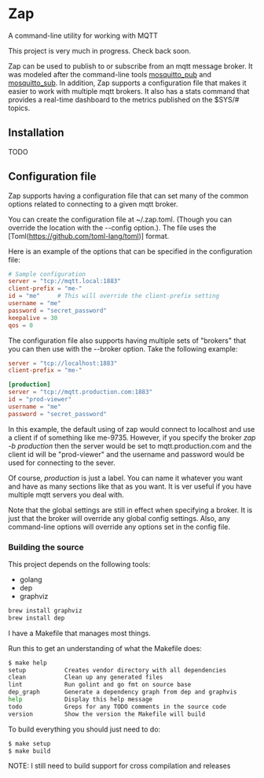 # Zap

A command-line utility for working with MQTT

This project is very much in progress.  Check back soon.

Zap can be used to publish to or subscribe from an mqtt message broker.  It was modeled after the command-line tools [mosquitto_pub](https://mosquitto.org/man/mosquitto_pub-1.html) and [mosquitto_sub](https://mosquitto.org/man/mosquitto_sub-1.html).  In addition, Zap supports a configuration file that makes it easier to work with multiple mqtt brokers.  It also has a stats command that provides a real-time dashboard to the metrics published on the $SYS/# topics.

## Installation

TODO

## Configuration file

Zap supports having a configuration file that can set many of the common options related to connecting to a given mqtt broker.

You can create the configuration file at ~/.zap.toml.  (Though you can override the location with the --config option.). The file uses the [Toml(https://github.com/toml-lang/toml)] format.  

Here is an example of the options that can be specified in the configuration file:
```toml
# Sample configuration
server = "tcp://mqtt.local:1883"
client-prefix = "me-"
id = "me"     # This will override the client-prefix setting
username = "me"
password = "secret_password"
keepalive = 30
qos = 0
```

The configuration file also supports having multiple sets of "brokers" that you can then
use with the --broker option.  Take the following example:
```toml
server = "tcp://localhost:1883"
client-prefix = "me-"

[production]
server = "tcp://mqtt.production.com:1883"
id = "prod-viewer"
username = "me"
password = "secret_password"
```

In this example, the default using of zap would connect to localhost and use a client if of something like me-9735.  However, if you specify the broker *zap -b production* then the server would be set to mqtt.production.com and the client id will be "prod-viewer" and the username and password would be used for connecting to the sever.

Of course, _production_ is just a label.  You can name it whatever you want and have as many sections like that as you want.  It is ver useful if you have multiple mqtt servers you deal with.

Note that the global settings are still in effect when specifying a broker.  It is just that the broker will override any global config settings.  Also, any command-line options will override any options set in the config file.

### Building the source

This project depends on the following tools:
* golang
* dep
* graphviz

```bash
brew install graphviz
brew install dep
```

I have a Makefile that manages most things.

Run this to get an understanding of what the Makefile does:
```bash
$ make help
setup           Creates vendor directory with all dependencies
clean           Clean up any generated files
lint            Run golint and go fmt on source base
dep_graph       Generate a dependency graph from dep and graphvis
help            Display this help message
todo            Greps for any TODO comments in the source code
version         Show the version the Makefile will build
```

To build everything you should just need to do:
```bash
$ make setup
$ make build
```

NOTE: I still need to build support for cross compilation and releases
